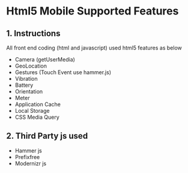 # Html5 Mobile Supported Features
## 1. Instructions
All front end coding (html and javascript) used html5 features as below
* Camera (getUserMedia)
* GeoLocation
* Gestures (Touch Event use hammer.js)
* Vibration
* Battery
* Orientation
* Meter
* Application Cache
* Local Storage
* CSS Media Query

## 2. Third Party js used
* Hammer js
* Prefixfree
* Modernizr js
